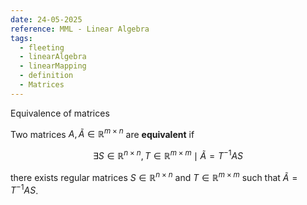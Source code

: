 ```yaml
---
date: 24-05-2025
reference: MML - Linear Algebra
tags:
  - fleeting
  - linearAlgebra
  - linearMapping
  - definition
  - Matrices
---
```

Equivalence of matrices

Two matrices $A, \tilde A\in \mathbb{R}^{m\times n}$ are **equivalent** if

$$\exists S \in \mathbb{R}^{n\times n},T \in \mathbb{R}^{m\times m} \mid \tilde A = T^{-1}AS$$

there exists regular matrices $S \in \mathbb{R}^{n\times n}$ and $T \in \mathbb{R}^{m\times m}$ such that $\tilde A = T^{-1}AS$.